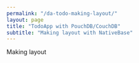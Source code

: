 ```yaml
---
permalink: "/da-todo-making-layout/"
layout: page
title: "TodoApp with PouchDB/CouchDB"
subtitle: "Making layout with NativeBase"
---
```


Making layout